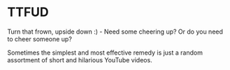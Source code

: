 TTFUD
=======

Turn that frown, upside down :) - Need some cheering up? Or do you need to cheer someone up?

Sometimes the simplest and most effective remedy is just a random assortment of short and hilarious YouTube videos.